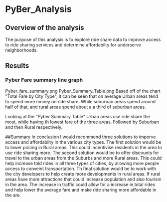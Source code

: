 # PyBer_Analysis

## Overview of the analysis
The purpose of this analysis is to explore ride share data to improve access to ride sharing services and determine affordabilty for underserve neighborhoods.

## Results
### Pyber Fare summary line graph
Pyber_fare_summary.png
Pyber_Summary_Table.png
Based off of the chart "Total Fare by City Type", it can be seen that on average Urban areas tend to spend more money on ride share. While suburban areas spend around half of that, and rural areas spend about a a third of suburban areas.

Looking at the "Pyber Summary Table" Urban areas use ride share the most, while having th lowest fare of the three areas. Followed by Suburban and then Rural respectively. 

##Summary
In conclusion I would recommend three solutions to imporve access and affordabilty in the various city types. The first solution would be to lower pricing in Rural areas. This could incentivise residents in the area to use ride sharing more. The second solution would be to offer discounts for travel to the urban areas from the Suburbs and more Rural areas. This could help increase told rides in all three types of cities, by allowing more people access to conveint transportation. Th final solution would be to work with the city developers to help create more developments in rural areas. If rural areas have more attractions that could increase population and also tourism in the area. The increase in traffic could allow for a increase in total rides and help lower the average fare and make ride sharing more affordable in the are.